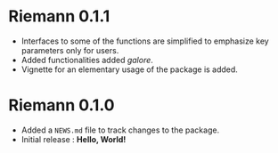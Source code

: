 # Riemann 0.1.1

* Interfaces to some of the functions are simplified to emphasize key parameters only for users.
* Added functionalities added *galore*. 
* Vignette for an elementary usage of the package is added.

# Riemann 0.1.0

* Added a `NEWS.md` file to track changes to the package.
* Initial release : **Hello, World!**